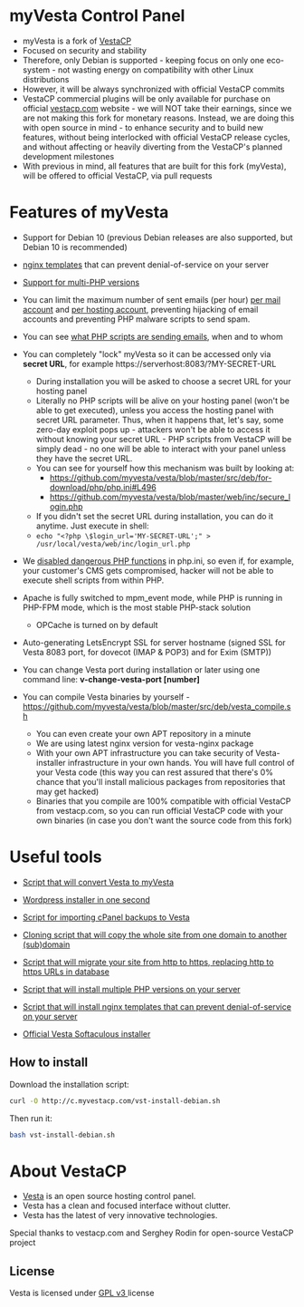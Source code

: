 myVesta Control Panel
==================================================

* myVesta is a fork of [VestaCP](https://vestacp.com/)
* Focused on security and stability
* Therefore, only Debian is supported - keeping focus on only one eco-system - not wasting energy on compatibility with other Linux distributions
* However, it will be always synchronized with official VestaCP commits
* VestaCP commercial plugins will be only available for purchase on official [vestacp.com](https://vestacp.com/) website - we will NOT take their earnings, since we are not making this fork for monetary reasons. Instead, we are doing this with open source in mind - to enhance security and to build new features, without being interlocked with official VestaCP release cycles, and without affecting or heavily diverting from the VestaCP's planned development milestones
* With previous in mind, all features that are built for this fork (myVesta), will be offered to official VestaCP, via pull requests

Features of myVesta
==================================================

+ Support for Debian 10 (previous Debian releases are also supported, but Debian 10 is recommended)

+ [nginx templates](https://github.com/myvesta/vesta/blob/master/src/deb/for-download/tools/rate-limit-tpl/install_rate_limit_tpl.sh) that can prevent denial-of-service on your server

+ [Support for multi-PHP versions](https://github.com/myvesta/vesta/blob/master/src/deb/for-download/tools/multi-php-install.sh)

+ You can limit the maximum number of sent emails (per hour) [per mail account](https://github.com/myvesta/vesta/blob/master/install/debian/10/exim/exim4.conf.template#L105-L106) and [per hosting account](https://github.com/myvesta/vesta/blob/master/install/debian/10/exim/exim4.conf.template#L65-L66), preventing hijacking of email accounts and preventing PHP malware scripts to send spam.

+ You can see [what PHP scripts are sending emails](https://github.com/myvesta/vesta/blob/master/install/debian/10/php/php7.3-dedi.patch#L50), when and to whom

+ You can completely "lock" myVesta so it can be accessed only via **secret URL**, for example https://serverhost:8083/?MY-SECRET-URL
    + During installation you will be asked to choose a secret URL for your hosting panel
    + Literally no PHP scripts will be alive on your hosting panel (won't be able to get executed), unless you access the hosting panel with secret URL parameter. Thus, when it happens that, let's say, some zero-day exploit pops up - attackers won't be able to access it without knowing your secret URL - PHP scripts from VestaCP will be simply dead - no one will be able to interact with your panel unless they have the secret URL.
    + You can see for yourself how this mechanism was built by looking at:
      + https://github.com/myvesta/vesta/blob/master/src/deb/for-download/php/php.ini#L496
      + https://github.com/myvesta/vesta/blob/master/web/inc/secure_login.php
    + If you didn't set the secret URL during installation, you can do it anytime. Just execute in shell:
    + `echo "<?php \$login_url='MY-SECRET-URL';" > /usr/local/vesta/web/inc/login_url.php`

+ We [disabled dangerous PHP functions](https://github.com/myvesta/vesta/blob/master/install/debian/10/php/php7.3-dedi.patch#L9) in php.ini, so even if, for example, your customer's CMS gets compromised, hacker will not be able to execute shell scripts from within PHP.

+ Apache is fully switched to mpm_event mode, while PHP is running in PHP-FPM mode, which is the most stable PHP-stack solution
    + OPCache is turned on by default

+ Auto-generating LetsEncrypt SSL for server hostname (signed SSL for Vesta 8083 port, for dovecot (IMAP & POP3) and for Exim (SMTP))

+ You can change Vesta port during installation or later using one command line: **v-change-vesta-port [number]**

+ You can compile Vesta binaries by yourself - https://github.com/myvesta/vesta/blob/master/src/deb/vesta_compile.sh
    + You can even create your own APT repository in a minute
    + We are using latest nginx version for vesta-nginx package
    + With your own APT infrastructure you can take security of Vesta-installer infrastructure in your own hands. You will have full control of your Vesta code (this way you can rest assured that there's 0% chance that you'll install malicious packages from repositories that may get hacked)
    + Binaries that you compile are 100% compatible with official VestaCP from vestacp.com, so you can run official VestaCP code with your own binaries (in case you don't want the source code from this fork)

Useful tools
==================================================

+ [Script that will convert Vesta to myVesta](https://github.com/myvesta/vesta/blob/master/src/deb/for-download/tools/convert-vesta-to-myvesta.sh)

+ [Wordpress installer in one second](https://github.com/myvesta/vesta/blob/master/src/deb/for-download/tools/create_wp_https)

+ [Script for importing cPanel backups to Vesta](https://github.com/myvesta/vesta/blob/master/src/deb/for-download/tools/cpanel-import.sh)

+ [Cloning script that will copy the whole site from one domain to another (sub)domain](https://github.com/myvesta/vesta/blob/master/src/deb/for-download/tools/v-clone-website)

+ [Script that will migrate your site from http to https, replacing http to https URLs in database](https://github.com/myvesta/vesta/blob/master/src/deb/for-download/tools/v-migrate-site-to-https)

+ [Script that will install multiple PHP versions on your server](https://github.com/myvesta/vesta/blob/master/src/deb/for-download/tools/multi-php-install.sh)

+ [Script that will install nginx templates that can prevent denial-of-service on your server](https://github.com/myvesta/vesta/blob/master/src/deb/for-download/tools/rate-limit-tpl/install_rate_limit_tpl.sh)

+ [Official Vesta Softaculous installer](https://github.com/myvesta/vesta/blob/master/src/deb/for-download/tools/install-softaculous.sh)


How to install
----------------------------
Download the installation script:
```bash
curl -O http://c.myvestacp.com/vst-install-debian.sh
```
Then run it:
```bash
bash vst-install-debian.sh
```

About VestaCP
==================================================

* [Vesta](https://vestacp.com/) is an open source hosting control panel.
* Vesta has a clean and focused interface without clutter.
* Vesta has the latest of very innovative technologies.

Special thanks to vestacp.com and Serghey Rodin for open-source VestaCP project

License
----------------------------
Vesta is licensed under  [GPL v3 ](https://github.com/serghey-rodin/vesta/blob/master/LICENSE) license

